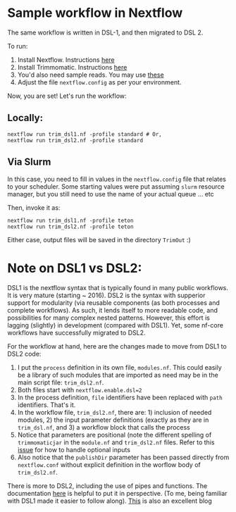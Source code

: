 # Sample workflow in Nextflow

The same workflow is written in DSL-1, and then migrated to DSL 2.

To run:

1. Install Nextflow. Instructions [here](https://www.nextflow.io/)
2. Install Trimmomatic. Instructions [here](http://www.usadellab.org/cms/?page=trimmomatic)
3. You'd also need sample reads. You may use [these](https://digitalinsights.qiagen.com/downloads/example-data/)
4. Adjust the file `nextflow.config` as per your environment. 



Now, you are set! Let's run the workflow:

## Locally:

```
nextflow run trim_dsl1.nf -profile standard # Or,
nextflow run trim_dsl2.nf -profile standard
```

## Via Slurm

In this case, you need to fill in values in the `nextflow.config` file that relates to your scheduler. Some starting values were put assuming `slurm` resource manager, but you still need to use the name of your actual queue ... etc

Then, invoke it as:
```
nextflow run trim_dsl1.nf -profile teton
nextflow run trim_dsl2.nf -profile teton
```

Either case, output files will be saved in the directory `TrimOut` :)


# Note on DSL1 vs DSL2:

DSL1 is the nextflow syntax that is typically found in many public workflows. It is very mature (starting ~ 2016). 
DSL2 is the syntax with supperior support for modularity (via reusable components (as both processes and complete workflows). As such, it lends itself to more readable code, and possibilities for many complex nested patterns. However, this effort is lagging (slightly) in development (compared with DSL1). Yet, some nf-core workflows have successfully migrated to DSL2. 

For the workflow at hand, here are the changes made to move from DSL1 to DSL2 code:
1. I put the `process` definition in its own file, `modules.nf`. This could easily be a library of such modules that are imported as need may be in the main script file: `trim_dsl2.nf`.
2. Both files start with `nextflow.enable.dsl=2`
2. In the process definition, `file` identifiers have been replaced with `path` identifiers. That's it.
3. In the workflow file, `trim_dsl2.nf`, there are: 1) inclusion of needed modules, 2) the input parameter definitions (exactly as they are in `trim_dsl.nf`, and 3) a workflow block that calls the process
4. Notice that parameters are positional (note the different spelling of `trimmomaticjar` in the `module.nf` and `trim_dsl2.nf` files. Refer to this [issue](https://github.com/nextflow-io/nextflow/issues/1694) for how to handle optional inputs
5. Also notice that the `publishDir` parameter has been passed directly from `nextflow.conf` without explicit definition in the worflow body of `trim_dsl2.nf`.
  
There is more to DSL2, including the use of pipes and functions. The documentation [here](https://www.nextflow.io/docs/latest/dsl2.html) is helpful to put it in perspective. (To me, being familiar with DSL1 made it easier to follow along). [This](https://antunderwood.gitlab.io/bioinformant-blog/posts/building_a_dsl2_pipeline_in_nextflow/) is also an excellent blog

